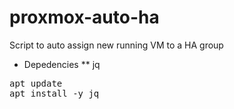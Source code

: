 # proxmox-auto-ha
Script to auto assign new running VM to a HA group

* Depedencies
** jq
<pre>apt update
apt install -y jq</pre>
